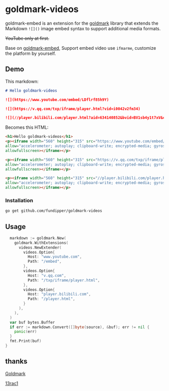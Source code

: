 # goldmark-videos

goldmark-embed is an extension for the [goldmark][goldmark] library that extends
the Markdown `![]()` image embed syntax to support additional media formats.

[goldmark]: http://github.com/yuin/goldmark

~~YouTube only at first.~~

Base on [goldmark-embed](github.com/fundipper/goldmark-embed), Support embed video use `ifmarme`, customize the platform by yourself.

## Demo

This markdown:

```md
# Hello goldmark-videos

![](https://www.youtube.com/embed/LDflrf85h9Y)

![](https://v.qq.com/txp/iframe/player.html?vid=i0042v2fm34)

![](//player.bilibili.com/player.html?aid=634140852&bvid=BV1sb4y1t7xV&cid=442265383&page=1)
```

Becomes this HTML:

```html
<h1>Hello goldmark-videos</h1>
<p><iframe width="560" height="315" src="https://www.youtube.com/embed/dQw4w9WgXcQ" frameborder="0"
allow="accelerometer; autoplay; clipboard-write; encrypted-media; gyroscope; picture-in-picture"
allowfullscreen></iframe></p>

<p><iframe width="560" height="315" src="https://v.qq.com/txp/iframe/player.html?vid=i0042v2fm34" frameborder="0"
allow="accelerometer; autoplay; clipboard-write; encrypted-media; gyroscope; picture-in-picture"
allowfullscreen></iframe></p>

<p><iframe width="560" height="315" src="//player.bilibili.com/player.html?aid=634140852&bvid=BV1sb4y1t7xV&cid=442265383&page=1" frameborder="0"
allow="accelerometer; autoplay; clipboard-write; encrypted-media; gyroscope; picture-in-picture"
allowfullscreen></iframe></p>
```

### Installation

```bash
go get github.com/fundipper/goldmark-videos
```

## Usage

```go
  markdown := goldmark.New(
    goldmark.WithExtensions(
      videos.NewExtender(
        videos.Option{
          Host: "www.youtube.com",
          Path: "/embed",
        },
        videos.Option{
          Host: "v.qq.com",
          Path: "/txp/iframe/player.html",
        },
        videos.Option{
          Host: "player.bilibili.com",
          Path: "/player.html",
        }
      ),
    ),
  )
  var buf bytes.Buffer
  if err := markdown.Convert([]byte(source), &buf); err != nil {
    panic(err)
  }
  fmt.Print(buf)
}
```

## thanks

[Goldmark](https://github.com/yuin/goldmark)

[13rac1](https://github.com/13rac1/goldmark-embed)
